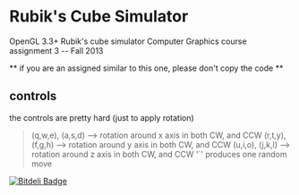 Rubik's Cube Simulator
======================
OpenGL 3.3+ Rubik's cube simulator
Computer Graphics course assignment 3 -- Fall 2013

** if you are an assigned similar to this one, please don't copy the code **

controls 
--------
the controls are pretty hard (just to apply rotation)

> (q,w,e), (a,s,d) --> rotation around x axis in both CW, and CCW
> (r,t,y), (f,g,h) --> rotation around y axis in both CW, and CCW
> (u,i,o), (j,k,l) --> rotation around z axis in both CW, and CCW
> '`' produces one random move


[![Bitdeli Badge](https://d2weczhvl823v0.cloudfront.net/leonardo7/rubik-s-cube-simulator/trend.png)](https://bitdeli.com/free "Bitdeli Badge")

